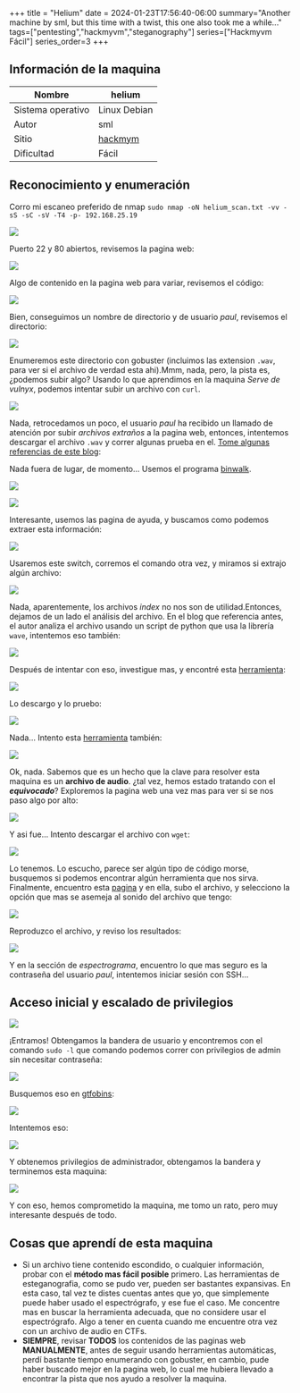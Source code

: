 +++
title = "Helium"
date = 2024-01-23T17:56:40-06:00
summary="Another machine by sml, but this time with a twist, this one also took me a while..."
tags=["pentesting","hackmyvm","steganography"]
series=["Hackmyvm Fácil"]
series_order=3
+++

## Información de la maquina
| Nombre       | helium       |
| ---------- | ------ |
| Sistema operativo        | Linux Debian |
| Autor     | sml    | 
| Sitio       | [hackmym](https://hackmyvm.eu)       |
| Dificultad | Fácil       |

## Reconocimiento y enumeración
Corro mi escaneo preferido de nmap `sudo nmap -oN helium_scan.txt -vv -sS -sC -sV -T4 -p- 192.168.25.19`

![](imagenes/Pasted%20image%2020240123181823.png)

Puerto 22 y 80 abiertos, revisemos la pagina web:

![](imagenes/Pasted%20image%2020240123181931.png)

Algo de contenido en la pagina web para variar, revisemos el código:

![](imagenes/Pasted%20image%2020240123182004.png)

Bien, conseguimos un nombre de directorio y de usuario *paul*, revisemos el directorio:

![](imagenes/Pasted%20image%2020240123182045.png)

Enumeremos este directorio con gobuster (incluimos las extension `.wav`, para ver si el archivo de verdad esta ahi).Mmm, nada, pero, la pista es, ¿podemos subir algo? Usando lo que aprendimos en la maquina *Serve de vulnyx*, podemos intentar subir un archivo con `curl`.

![](imagenes/Pasted%20image%2020240123182925.png)

Nada, retrocedamos un poco, el usuario *paul* ha recibido un llamado de atención por subir *archivos extraños* a la pagina web, entonces, intentemos descargar el archivo `.wav`  y correr algunas prueba en el. [Tome algunas referencias de este blog](https://medium.com/analytics-vidhya/get-secret-message-from-audio-file-8769421205c3):

Nada fuera de lugar, de momento... Usemos el programa [binwalk](https://github.com/ReFirmLabs/binwalk).

![](imagenes/Pasted%20image%2020240123185110.png)

![](imagenes/Pasted%20image%2020240123185741.png)

Interesante, usemos las pagina de ayuda, y buscamos como podemos extraer esta información:

![](imagenes/Pasted%20image%2020240123185851.png)

Usaremos este switch, corremos el comando otra vez, y miramos si extrajo algún archivo:

![](imagenes/Pasted%20image%2020240123190211.png)

Nada, aparentemente, los archivos *index* no nos son de utilidad.Entonces, dejamos de un lado el análisis del archivo. En el blog que referencia antes, el autor analiza el archivo usando un script de python que usa la librería `wave`, intentemos eso también:

![](imagenes/Pasted%20image%2020240123191633.png)

Después de intentar con eso, investigue mas, y encontré esta [herramienta](https://github.com/ragibson/Steganography#WavSteg):

![](imagenes/Pasted%20image%2020240123192200.png)

Lo descargo y lo pruebo:

![](imagenes/Pasted%20image%2020240123195902.png)

Nada... Intento esta [herramienta](https://github.com/danielcardeenas/AudioStego) también:

![](imagenes/Pasted%20image%2020240123195951.png)

Ok, nada. Sabemos que es un hecho que la clave para resolver esta maquina es un **archivo de audio**. ¿tal vez, hemos estado tratando con el ***equivocado***? Exploremos la pagina web una vez mas para ver si se nos paso algo por alto:

![](imagenes/Pasted%20image%2020240123200102.png)

Y asi fue... Intento descargar el archivo con `wget`:

![](imagenes/Pasted%20image%2020240123200204.png)

Lo tenemos. Lo escucho, parece ser algún tipo de código morse, busquemos si podemos encontrar algún herramienta que nos sirva. Finalmente, encuentro esta [pagina](https://morsecode.world/international/decoder/audio-decoder-expert.html) y en ella, subo el archivo, y selecciono la opción que mas se asemeja al sonido del archivo que tengo:

![](imagenes/Pasted%20image%2020240123201347.png)

Reproduzco el archivo, y reviso los resultados:

![](imagenes/Pasted%20image%2020240123201437.png)

Y en la sección de *espectrograma*, encuentro lo que mas seguro es la contraseña del usuario *paul*, intentemos iniciar sesión con SSH...

## Acceso inicial y escalado de privilegios

![](imagenes/Pasted%20image%2020240123201606.png)

¡Entramos! Obtengamos la bandera de usuario y encontremos con el comando `sudo -l` que comando podemos correr con privilegios de admin sin necesitar contraseña:

![](imagenes/Pasted%20image%2020240123202348.png)

Busquemos eso en [gtfobins](https://gtfobins.github.io/gtfobins/ln/):

![](imagenes/Pasted%20image%2020240123202539.png)

Intentemos eso:

![](imagenes/Pasted%20image%2020240123202630.png)

Y obtenemos privilegios de administrador, obtengamos la bandera y terminemos esta maquina:

![](imagenes/Pasted%20image%2020240123202738.png)

Y con eso, hemos comprometido la maquina, me tomo un rato, pero muy interesante después de todo.

## Cosas que aprendí de esta maquina
- Si un archivo tiene contenido escondido, o cualquier información, probar con el **método mas fácil posible** primero. Las herramientas de esteganografia, como se pudo ver, pueden ser bastantes expansivas. En esta caso, tal vez te distes cuentas antes que yo, que simplemente puede haber usado el espectrógrafo, y ese fue el caso. Me concentre mas en buscar la herramienta adecuada, que no considere usar el espectrógrafo. Algo a tener en cuenta cuando me encuentre otra vez con un archivo de audio en CTFs.
- **SIEMPRE**, revisar **TODOS** los contenidos de las paginas web **MANUALMENTE**, antes de seguir usando herramientas automáticas, perdí bastante tiempo enumerando con gobuster, en cambio, pude haber buscado mejor en la pagina web, lo cual me hubiera llevado a encontrar la pista que nos ayudo a resolver la maquina.